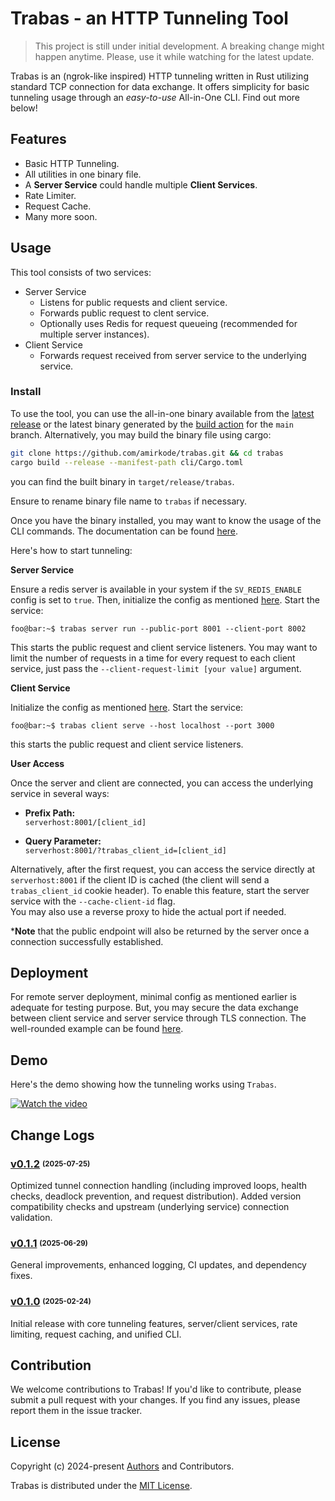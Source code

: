 # Trabas - an HTTP Tunneling Tool
> This project is still under initial development. A breaking change might happen anytime. Please, use it while watching for the latest update.

Trabas is an (ngrok-like inspired) HTTP tunneling written in Rust utilizing standard TCP connection for data exchange. It offers simplicity for basic tunneling usage through an _easy-to-use_ All-in-One CLI. Find out more below!

## Features
- Basic HTTP Tunneling.
- All utilities in one binary file.
- A **Server Service** could handle multiple **Client Services**.
- Rate Limiter.
- Request Cache.
- Many more soon.

## Usage
This tool consists of two services:
- Server Service
  - Listens for public requests and client service.
  - Forwards public request to clent service.
  - Optionally uses Redis for request queueing (recommended for multiple server instances).
- Client Service
  - Forwards request received from server service to the underlying service.

### Install
To use the tool, you can use the all-in-one binary available from the [latest release](https://github.com/amirkode/trabas/releases) or the latest binary generated by the [build action](https://github.com/amirkode/trabas/actions/workflows/ci.yml) for the `main` branch.
Alternatively, you may build the binary file using cargo:
```bash
git clone https://github.com/amirkode/trabas.git && cd trabas
cargo build --release --manifest-path cli/Cargo.toml
```
you can find the built binary in `target/release/trabas`.

Ensure to rename binary file name to `trabas` if necessary.

Once you have the binary installed, you may want to know the usage of the CLI commands. The documentation can be found [here](https://github.com/amirkode/trabas/blob/main/doc/CLI.md).

Here's how to start tunneling:

**Server Service**

Ensure a redis server is available in your system if the `SV_REDIS_ENABLE` config is set to `true`. Then, initialize the config as mentioned [here](https://github.com/amirkode/trabas/blob/main/doc/CONFIG.md).
Start the service:
```console
foo@bar:~$ trabas server run --public-port 8001 --client-port 8002
```
This starts the public request and client service listeners. You may want to limit the number of requests in a time for every request to each client service, just pass the `--client-request-limit [your value]` argument.

**Client Service**

Initialize the config as mentioned [here](https://github.com/amirkode/trabas/blob/main/doc/CONFIG.md). Start the service:
```console
foo@bar:~$ trabas client serve --host localhost --port 3000
```
this starts the public request and client service listeners.

**User Access**

Once the server and client are connected, you can access the underlying service in several ways:

- **Prefix Path:**  
  `serverhost:8001/[client_id]`

- **Query Parameter:**  
  `serverhost:8001/?trabas_client_id=[client_id]`

Alternatively, after the first request, you can access the service directly at `serverhost:8001` if the client ID is cached (the client will send a `trabas_client_id` cookie header). To enable this feature, start the server service with the `--cache-client-id` flag.  
You may also use a reverse proxy to hide the actual port if needed.

***Note** that the public endpoint will also be returned by the server once a connection successfully established.

## Deployment

For remote server deployment, minimal config as mentioned earlier is adequate for testing purpose. But, you may secure the data exchange between client service and server service through TLS connection. The well-rounded example can be found [here](https://github.com/amirkode/trabas/blob/main/doc/SETUP_SERVER.md).

## Demo
Here's the demo showing how the tunneling works using `Trabas`.

[![Watch the video](https://github.com/user-attachments/assets/47b7397b-45e8-47f5-9296-7f18998cda8e)](https://jotling.liter8.sh/trabas-demo-v1?media=video)

## Change Logs
### [**v0.1.2**](https://github.com/amirkode/trabas/releases/tag/trabas-v0.1.2) <sub><sup>(2025-07-25)</sup></sub>
Optimized tunnel connection handling (including improved loops, health checks, deadlock prevention, and request distribution). Added version compatibility checks and upstream (underlying service) connection validation.

### [**v0.1.1**](https://github.com/amirkode/trabas/releases/tag/trabas-v0.1.1) <sub><sup>(2025-06-29)</sup></sub>
General improvements, enhanced logging, CI updates, and dependency fixes.

### [**v0.1.0**](https://github.com/amirkode/trabas/releases/tag/trabas-v0.1.0) <sub><sup>(2025-02-24)</sup></sub>
Initial release with core tunneling features, server/client services, rate limiting, request caching, and unified CLI.

## Contribution

We welcome contributions to Trabas! If you'd like to contribute, please submit a pull request with your changes. If you find any issues, please report them in the issue tracker.


## License
Copyright (c) 2024-present [Authors](https://github.com/amirkode/trabas/blob/main/AUTHORS) and Contributors.

Trabas is distributed under the [MIT License](https://opensource.org/license/mit/).
